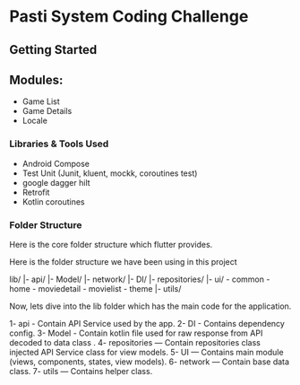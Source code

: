 # Pasti System Coding Challenge

## Getting Started

## Modules:

* Game List
* Game Details
* Locale

### Libraries & Tools Used

* Android Compose
* Test Unit (Junit, kluent, mockk, coroutines test)
* google dagger hilt
* Retrofit
* Kotlin coroutines

### Folder Structure
Here is the core folder structure which flutter provides.

Here is the folder structure we have been using in this project

lib/
|- api/
|- Model/
|- network/
|- DI/
|- repositories/
|- ui/
    - common
    - home
    - moviedetail
    - movielist
    - theme
|- utils/

Now, lets dive into the lib folder which has the main code for the application.

1- api - Contain API Service used by the app.
2- DI - Contains dependency config.
3- Model - Contain kotlin file used for raw response from API decoded to data class .
4- repositories — Contain repositories class injected API Service class for view models.
5- UI — Contains main module (views, components, states, view models).
6- network — Contain base data class.
7- utils — Contains helper class.
